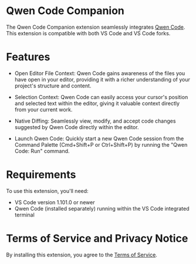 # Qwen Code Companion

The Qwen Code Companion extension seamlessly integrates [Qwen Code](https://github.com/QwenLM/qwen-code). This extension is compatible with both VS Code and VS Code forks.

# Features

- Open Editor File Context: Qwen Code gains awareness of the files you have open in your editor, providing it with a richer understanding of your project's structure and content.

- Selection Context: Qwen Code can easily access your cursor's position and selected text within the editor, giving it valuable context directly from your current work.

- Native Diffing: Seamlessly view, modify, and accept code changes suggested by Qwen Code directly within the editor.

- Launch Qwen Code: Quickly start a new Qwen Code session from the Command Palette (Cmd+Shift+P or Ctrl+Shift+P) by running the "Qwen Code: Run" command.

# Requirements

To use this extension, you'll need:

- VS Code version 1.101.0 or newer
- Qwen Code (installed separately) running within the VS Code integrated terminal

# Terms of Service and Privacy Notice

By installing this extension, you agree to the [Terms of Service](https://github.com/QwenLM/qwen-code/blob/main/docs/tos-privacy.md).
